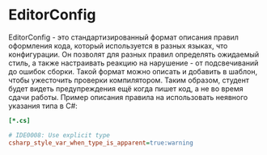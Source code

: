 # EditorConfig

EditorConfig - это стандартизированный формат описания правил оформления кода, который используется в разных языках, что конфигурации. Он позволят для разных правил определять ожидаемый стиль, а также настраивать реакцию на нарушение - от подсвечиваний до ошибок сборки. Такой формат можно описать и добавить в шаблон, чтобы ужесточить проверки компилятором. Таким образом, студент будет видеть предупреждения ещё когда пишет код, а не во время сдачи работы. Пример описания правила на использовать неявного указания типа в C#:

```ini
[*.cs]

# IDE0008: Use explicit type
csharp_style_var_when_type_is_apparent=true:warning
```
